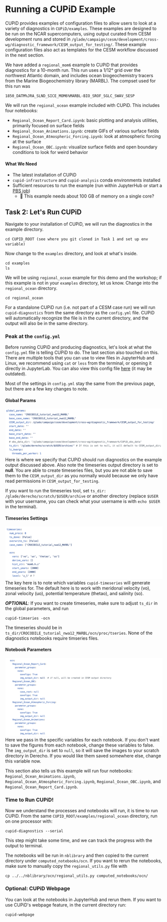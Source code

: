 # Running a CUPiD Example

CUPiD provides examples of configuration files to allow users to look at a variety of diagnostics in `CUPiD/examples`.
These examples are designed to be run on the NCAR supercomputers,
using output curated from CESM development runs and stored in `/glade/campaign/cesm/development/cross-wg/diagnostic_framework/CESM_output_for_testing/`. 
These example configuration files also act as templates for the CESM workflow discussed in the next section.

We have added a `regional_mom6` example to CUPiD that provides diagnostics for a 10-month run.
This run uses a 1/12° grid over the northwest Atlantic domain, and includes ocean biogeochemistry tracers from the Marine Biogeochemistry library (MARBL).
The compset used for this run was

```
1850_DATM%JRA_SLND_SICE_MOM6%MARBL-BIO_SROF_SGLC_SWAV_SESP
```

We will run the `regional_ocean` example included with CUPiD. This includes four notebooks:
- `Regional_Ocean_Report_Card.ipynb`: basic plotting and analysis utilities, primarily focused on surface fields
- `Regional_Ocean_Animations.ipynb`: create GIFs of various surface fields
- `Regional_Ocean_Atmospheric_Forcing.ipynb`: look at atmospheric forcing at the surface
- `Regional_Ocean_OBC.ipynb`: visualize surface fields and open boundary conditions to look for weird behavior

#### What We Need
- The latest installation of CUPiD
- `cupid-infrastructure` and `cupid-analysis` conda environments installed
- Sufficient resources to run the example (run within JupyterHub or start a [PBS job](https://ncar-hpc-docs.readthedocs.io/en/latest/pbs/))
  - 🚧 This example needs about 100 GB of memory on a single core?

## Task 2: Let's Run CUPiD
Navigate to your installation of CUPiD, we will run the diagnostics in the example directory. 

```
cd CUPID_ROOT (see where you git cloned in Task 1 and set up env variable)
```

Now change to the `examples` directory, and look at what's inside.
```
cd examples
ls
```
We will be using `regional_ocean` example for this demo and the workshop; if this example is not in your `examples` directory, let us know. 
Change into the `regional_ocean` directory. 
```
cd regional_ocean
```
For a standalone CUPiD run (i.e. not part of a CESM case run) we will run `cupid-diagnostics` from the same directory as the `config.yml` file. 
CUPiD will automatically recognize the file is in the current directory, and the output will also be in the same directory. 

### Peak at the `config.yml`
Before running CUPiD and producing diagnostics, let's look at what the `config.yml` file is telling CUPiD to do. The last section also touched on this. 
There are multiple tools that you can use to view files in JupyterHub and Linux, we recommend using `cat` or `less` from the terminal, or opening it directly in JupyterLab. 
You can also view this config file [here](https://gist.github.com/AidanJanney/92e34fdae16bf993a57fac7112ab818c) (it may be outdated). 

Most of the settings in `config.yml` stay the same from the previous page, but there are a few key changes to note.

#### Global Params
![Regional Ocean Global Params](../../images/CUPiD/standalone_global_params.png)
Here is where we specify that CUPiD should run diagnostics on the example output discussed above. Also note the timeseries output directory is set to **null**. 
You are able to create timeseries files, but you are not able to save them to the `CESM_output_dir` as you normally would because we only have read permissions in `CESM_output_for_testing`. 

If you want to run the timeseries tool, set `ts_dir: /glade/derecho/scratch/$USER/archive` or another directory 
(replace `$USER` with your username, you can check what your username is with `echo $USER` in the terminal).

#### Timeseries Settings
![Regional Ocean Timeseries Settings](../../images/CUPiD/standalone_timeseries_config.png)
The key here is to note which variables `cupid-timeseries` will generate timeseries for. The default here is to work with meridonal velocity (vo), zonal velocity (uo), potential temperature (thetao), and salinity (so).

***OPTIONAL**:* If you want to create timeseries, make sure to adjust `ts_dir` in the global parameters, and run 
```
cupid-timseries -ocn
```
The timeseries should be in `ts_dir/CROCODILE_tutorial_nwa12_MARBL/ocn/proc/tseries`. None of the diagnostics notebooks require timseries files.

#### Notebook Parameters
![Regional Ocean Notebook Params](../../images/CUPiD/standalone_nb_params.png)
Here we pass in the specific variables for each notebook. If you don't want to save the figures from each notebook, change these variables to false. The `img_output_dir` is set to `null`, so it will save the images to your scratch directory in Derecho. If you would like them saved somewhere else, change this variable now. 

This section also tells us this example will run four notebooks: 
`Regional_Ocean_Animations.ipynb`,
`Regional_Ocean_Atmospheric_Forcing.ipynb`,
`Regional_Ocean_OBC.ipynb`, and
`Regional_Ocean_Report_Card.ipynb`.

### Time to Run CUPiD!
Now we understand the processes and notebooks will run, it is time to run CUPiD. From the same `CUPID_ROOT/examples/regional_ocean` directory, run on one processor with:
```
cupid-diagnostics --serial
```
This step might take some time, and we can track the progress with the output to terminal.

The notebooks will be run in `nblibrary` and then copied to the current directory under `computed_notebooks/ocn`. If you want to rerun the notebooks, make sure to manually copy the `regional_utils.py` file with
```
cp ../../nblibrary/ocn/regional_utils.py computed_notebooks/ocn/
```

### Optional: CUPiD Webpage
You can look at the notebooks in JupyterHub and rerun them. If you want to use CUPiD's webpage feature, in the current directory run:
```
cupid-webpage
```